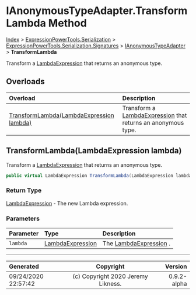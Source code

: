 ﻿# IAnonymousTypeAdapter.TransformLambda Method

[Index](../index.md) > [ExpressionPowerTools.Serialization](ExpressionPowerTools.Serialization.a.md) > [ExpressionPowerTools.Serialization.Signatures](ExpressionPowerTools.Serialization.Signatures.n.md) > [IAnonymousTypeAdapter](ExpressionPowerTools.Serialization.Signatures.IAnonymousTypeAdapter.i.md) > **TransformLambda**

Transform a [LambdaExpression](https://docs.microsoft.com/dotnet/api/system.linq.expressions.lambdaexpression) that returns an anonymous type.

## Overloads

| Overload | Description |
| :-- | :-- |
| [TransformLambda(LambdaExpression lambda)](#transformlambdalambdaexpression-lambda) | Transform a [LambdaExpression](https://docs.microsoft.com/dotnet/api/system.linq.expressions.lambdaexpression) that returns an anonymous type. |
## TransformLambda(LambdaExpression lambda)

Transform a [LambdaExpression](https://docs.microsoft.com/dotnet/api/system.linq.expressions.lambdaexpression) that returns an anonymous type.

```csharp
public virtual LambdaExpression TransformLambda(LambdaExpression lambda)
```

### Return Type

 [LambdaExpression](https://docs.microsoft.com/dotnet/api/system.linq.expressions.lambdaexpression)  - The new Lambda expression.

### Parameters

| Parameter | Type | Description |
| :-- | :-- | :-- |
| `lambda` | [LambdaExpression](https://docs.microsoft.com/dotnet/api/system.linq.expressions.lambdaexpression) | The [LambdaExpression](https://docs.microsoft.com/dotnet/api/system.linq.expressions.lambdaexpression) . |



---

| Generated | Copyright | Version |
| :-- | :-: | --: |
| 09/24/2020 22:57:42 | (c) Copyright 2020 Jeremy Likness. | 0.9.2-alpha |
